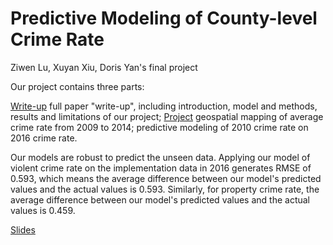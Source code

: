 # Predictive Modeling of County-level Crime Rate
Ziwen Lu, Xuyan Xiu, Doris Yan's final project

Our project contains three parts:

[Write-up](https://dorisyan1122.github.io/PPOL6819-Final-Project/final-write-up) full paper "write-up", including introduction, model and methods, results and limitations of our project;
[Project](https://dorisyan1122.github.io/PPOL6819-Final-Project/final-project) geospatial mapping of average crime rate from 2009 to 2014;
predictive modeling of 2010 crime rate on 2016 crime rate.

Our models are robust to predict the unseen data. Applying our model of violent crime rate on the implementation data in 2016 generates RMSE of 0.593, which means the average difference between our model's predicted values and the actual values is 0.593. Similarly, for property crime rate, the average difference between our model's predicted values and the actual values is 0.459.

[Slides](https://dorisyan1122.github.io/PPOL6819-Final-Project/project_slides) 




